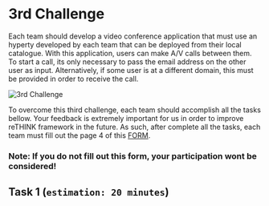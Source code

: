 # 3rd Challenge

Each team should develop a video conference application that must use an hyperty developed by each team that can be deployed from their local catalogue. With this application, users can make A/V calls between them. To start a call, its only necessary to pass the email address on the other user as input. Alternatively, if some user is at a different domain, this must be provided in order to receive the call.


![3rd Challenge](https://github.com/BernardoMG/dev-reTHINK-challenge/blob/master/Figures/2-Challenge.jpg)


To overcome this third challenge, each team should accomplish all the tasks bellow. 
Your feedback is extremely important for us in order to improve reTHINK framework in the future. As such, after complete all the tasks, each team must fill out the page 4 of this [FORM](https://docs.google.com/forms/d/e/1FAIpQLSeFt56Ura0zkTqg_VX9od_jBZtE3-2mt_urTFvxsoRuQ3uJRw/viewform). 

### Note: If you do not fill out this form, your participation wont be considered! 


## Task 1 (`estimation: 20 minutes`)



